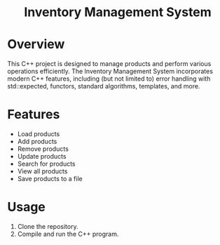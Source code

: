 # <p align="center">Inventory Management System</p>
# Overview
This C++ project is designed to manage products and perform various operations efficiently. The Inventory Management System incorporates modern C++ features, including (but not limited to) error handling with std::expected, functors, standard algorithms, templates, and more.

# Features
- Load products
- Add products
- Remove products
- Update products
- Search for products
- View all products
- Save products to a file

# Usage
1. Clone the repository.
2. Compile and run the C++ program.
